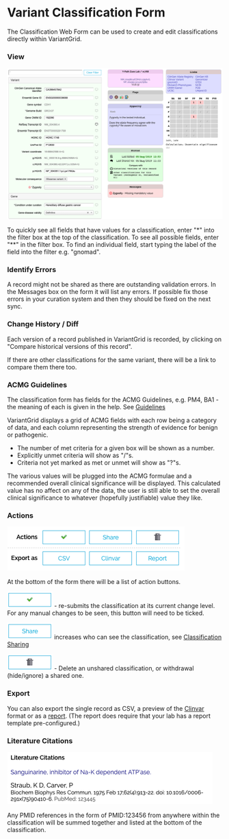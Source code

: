 # Variant Classification Form

The Classification Web Form can be used to create and edit classifications directly within VariantGrid.

### View

![](images/classification_form.png)

To quickly see all fields that have values for a classification, enter "*" into the filter box at the top of the classification.
To see all possible fields, enter "**" in the filter box.
To find an individual field, start typing the label of the field into the filter e.g. "gnomad".

### Identify Errors

A record might not be shared as there are outstanding validation errors. In the Messages box on the form it will list any errors. If possible fix those errors in your curation system and then they should be fixed on the next sync.

### Change History / Diff

Each version of a record published in VariantGrid is recorded, by clicking on "Compare historical versions of this record".

If there are other classifications for the same variant, there will be a link to compare them there too.

### ACMG Guidelines

The classification form has fields for the ACMG Guidelines, e.g. PM4, BA1 - the meaning of each is given in the help.
See [Guidelines](https://www.acmg.net/docs/Standards_Guidelines_for_the_Interpretation_of_Sequence_Variants.pdf)

VariantGrid displays a grid of ACMG fields with each row being a category of data, and each column representing the strength of evidence for benign or pathogenic.
* The number of met criteria for a given box will be shown as a number.
* Explicitly unmet criteria will show as "/"s.
* Criteria not yet marked as met or unmet will show as "?"s.

The various values will be plugged into the ACMG formulae and a recommended overall clinical significance will be displayed.
This calculated value has no affect on any of the data, the user is still able to set the overall clinical significance to whatever (hopefully justifiable) value they like.

### Actions

![](images/classification_form_actions.png)

At the bottom of the form there will be a list of action buttons.


![Tick](images/classification_form_action_button_tick.png) - re-submits the classification at its current change level. For any manual changes to be seen, this button will need to be ticked.

![Share](images/classification_form_action_button_share.png) increases who can see the classification, see [Classification Sharing](classification_sharing.md)

![Delete/Widthdraw](images/classification_form_action_button_delete.png) - Delete an unshared classification, or withdrawal (hide/ignore) a shared one. 

### Export

You can also export the single record as CSV, a preview of the [Clinvar](https://www.ncbi.nlm.nih.gov/clinvar/) format or as a [report](classification_report.md).
(The report does require that your lab has a report template pre-configured.)

### Literature Citations

![](images/classification_form_literature.png)


Any PMID references in the form of PMID:123456 from anywhere within the classification will be summed together and listed at the bottom of the classification.